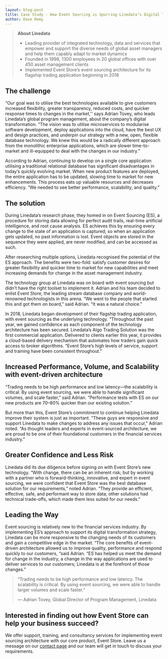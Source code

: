 ```yaml
---
layout: blog-post
title: Case Study - How Event Sourcing is Spurring Linedata’s Digital Transformation
author: Dave Remy
---
```

> **About Linedata**
>  - Leading provider of integrated technology, data and services that empower and support the diverse needs of global asset managers and
> help them capably adapt to market dynamics
>  - Founded in 1998, 1300 employees in 20 global offices with over 450 asset management clients
>  - Implemented Event Store’s event sourcing architecture for its flagship trading application beginning in 2018

## The challenge

“Our goal was to utilise the best technologies available to give customers increased flexibility, greater transparency, reduced costs, and quicker response times to changes in the market,'' says Adrian Tovey, who leads Linedata’s global program management, about the company’s digital transformation. “The vision was to utilise microservices to modularise software development, deploy applications into the cloud, have the best UX and design practices, and underpin our strategy with a new, open, flexible database technology. We knew this would be a radically different approach from the monolithic enterprise applications, which are slower time-to-market and ill-equipped to deal with the changes in our industry.”

 According to Adrian, continuing to develop on a single core application utilising a traditional relational database has significant disadvantages in today’s quickly evolving market. When new product features are deployed, the entire application has to be updated, slowing time to market for new enhancements. This process eats up valuable resources and decreases efficiency. “We needed to see better performance, scalability, and quality.”

## The solution

During Linedata’s research phase, they homed in on Event Sourcing (ES), a procedure for storing data allowing for perfect audit trails, real-time artificial intelligence, and root cause analysis. ES achieves this by ensuring every change to the state of an application is captured; so when an application gets updated, no past information is lost. Event objects are stored in the sequence they were applied, are never modified, and can be accessed as such.

After researching multiple options, Linedata recognised the potential of the ES approach. The benefits were two-fold: satisfy customer desires for greater flexibility and quicker time to market for new capabilities and meet increasing demands for change in the asset management industry.

The technology group at Linedata was on board with event sourcing but didn’t have the right toolset to implement it. Adrian and his team decided to enlist Event Store, the leading stream database company and world-renowned technologists in this arena. “We went to the people that started this and got them on board,” said Adrian. “It was a natural choice.”

In 2018, Linedata began development of their flagship trading application, with event sourcing as the underlying technology. “Throughout the past year, we gained confidence as each component of the technology architecture has been secured. Linedata’s Algo Trading Solution was the first commercial application. Delivered to clients earlier this year, it provides a cloud-based delivery mechanism that automates how traders gain quick access to broker algorithms. “Event Store’s high levels of service, support and training have been consistent throughout.”

## Increased Performance, Volume, and Scalability with event-driven architecture

“Trading needs to be high performance and low latency—the scalability is critical. By using event sourcing, we were able to handle significant volumes, and scale faster,” said Adrian. “Performance tests with ES on our new products are 70–80% quicker than our existing solution.”  

But more than this, Event Store’s commitment to continue helping Linedata improve their system is just as important. “These guys are responsive and support Linedata to make changes to address any issues that occur,” Adrian noted. “As thought leaders and experts in event-sourced architecture, we are proud to be one of their foundational customers in the financial services industry.” 

## Greater Confidence and Less Risk  

Linedata did its due diligence before signing on with Event Store’s new technology. “With change, there can be an inherent risk; but by working with a partner who is forward-thinking, innovative, and expert in event sourcing, we were confident that Event Store was the best database solution for our requirements,” noted Adrian. “They provide an efficient, effective, safe, and performant way to store data; other solutions had technical trade-offs, which made them less suited for our needs.”  

## Leading the Way  

Event sourcing is relatively new to the financial services industry. By implementing ES’s approach to support its digital transformation strategy, Linedata can be more responsive to the changing needs of its customers and gain a competitive edge in the market. “The core benefits of event-driven architecture allowed us to improve quality, performance and respond quickly to our customers, “said Adrian. “ES has helped us meet the demand for change in the industry, a change in the way applications are used to deliver services to our customers; Linedata is at the forefront of those changes.”

> “Trading needs to be high performance and low latency. The scalability is critical. By using event sourcing, we were able to handle larger volumes and scale faster.” 
> 
> — Adrian Tovey, Global Director of Program Management, Linedata

## Interested in finding out how Event Store can help your business succeed?

We offer support, training, and consultancy services for implementing event sourcing architecture with our core product, Event Store. Leave us a message on our [contact page](https://eventstore.org/contact) and our team will get in touch to discuss your requirements.
